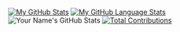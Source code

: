 	
[![My GitHub Stats](https://github-readme-stats.vercel.app/api/?username=WhoAbdullahSheikh&count_private=true&theme=tokyonight&showicons=true)]()
[![My GitHub Language Stats](https://github-readme-stats.vercel.app/api/top-langs/?username=WhoAbdullahSheikh&langs_count=5&theme=tokyonight)]()
![Your Name's GitHub Stats](https://github-readme-stats.vercel.app/api?username=WhoAbdullahSheikh&show_icons=true&theme=dracula)
[![Total Contributions](https://github-readme-streak-stats.herokuapp.com/?user=WhoAbdullahSheikh)](https://github.com/WhoAbdullahSheikh)
